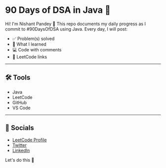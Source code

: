 # 90 Days of DSA in Java 🚀

Hi! I'm Nishant Pandey 👋
This repo documents my daily progress as I commit to #90DaysOfDSA using Java.
Every day, I will post:

- ✅ Problem(s) solved
- 🧠 What I learned
- 💻 Code with comments
- 🔗 LeetCode links

---

## 🛠️ Tools
- Java
- LeetCode
- GitHub
- VS Code

---

## 🔗 Socials
- [LeetCode Profile](https://leetcode.com/u/Nishant5367/)
- [Twitter](https://x.com/nishant_x_dsa)
- [LinkedIn](https://www.linkedin.com/in/nishant-pandey-15736a231/)

Let's do this 💪
